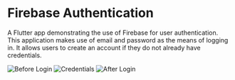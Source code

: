 # Firebase Authentication

A Flutter app demonstrating the use of Firebase for user authentication. This application makes use of email and password as the means of logging in. It allows users to create an account if they do not already have credentials. 

![Before Login]('images/before_login.png)
![Credentials]('images/creds.png')
![After Login]('images/after_login.png')
